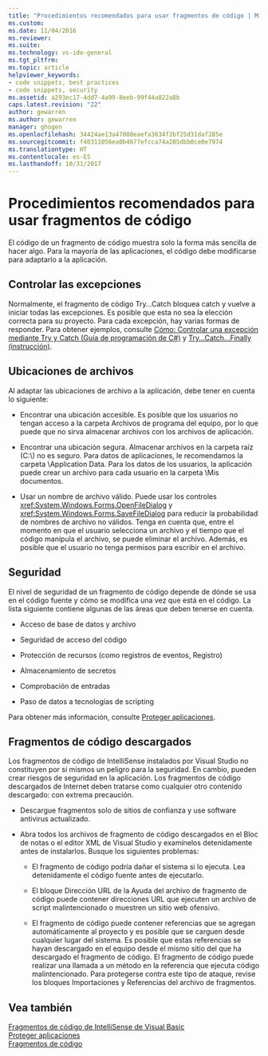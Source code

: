 ```yaml
---
title: "Procedimientos recomendados para usar fragmentos de código | Microsoft Docs"
ms.custom: 
ms.date: 11/04/2016
ms.reviewer: 
ms.suite: 
ms.technology: vs-ide-general
ms.tgt_pltfrm: 
ms.topic: article
helpviewer_keywords:
- code snippets, best practices
- code snippets, security
ms.assetid: a293ec17-4dd7-4a99-8eeb-99f44a822a8b
caps.latest.revision: "22"
author: gewarren
ms.author: gewarren
manager: ghogen
ms.openlocfilehash: 34424ae13a47008eaefa3634f2bf25d31daf285e
ms.sourcegitcommit: f40311056ea0b4677efcca74a285dbb0ce0e7974
ms.translationtype: HT
ms.contentlocale: es-ES
ms.lasthandoff: 10/31/2017
---
```

# <a name="best-practices-for-using-code-snippets"></a>Procedimientos recomendados para usar fragmentos de código
El código de un fragmento de código muestra solo la forma más sencilla de hacer algo. Para la mayoría de las aplicaciones, el código debe modificarse para adaptarlo a la aplicación.  
  
## <a name="handling-exceptions"></a>Controlar las excepciones  
 Normalmente, el fragmento de código Try...Catch bloquea catch y vuelve a iniciar todas las excepciones. Es posible que esta no sea la elección correcta para su proyecto. Para cada excepción, hay varias formas de responder. Para obtener ejemplos, consulte [Cómo: Controlar una excepción mediante Try y Catch (Guía de programación de C#)](/dotnet/csharp/programming-guide/exceptions/how-to-handle-an-exception-using-try-catch) y [Try...Catch...Finally (instrucción)](/dotnet/visual-basic/language-reference/statements/try-catch-finally-statement).  
  
## <a name="file-locations"></a>Ubicaciones de archivos  
 Al adaptar las ubicaciones de archivo a la aplicación, debe tener en cuenta lo siguiente:  
  
-   Encontrar una ubicación accesible. Es posible que los usuarios no tengan acceso a la carpeta Archivos de programa del equipo, por lo que puede que no sirva almacenar archivos con los archivos de aplicación.  
  
-   Encontrar una ubicación segura. Almacenar archivos en la carpeta raíz (C:\\) no es seguro. Para datos de aplicaciones, le recomendamos la carpeta \Application Data. Para los datos de los usuarios, la aplicación puede crear un archivo para cada usuario en la carpeta \Mis documentos.  
  
-   Usar un nombre de archivo válido. Puede usar los controles <xref:System.Windows.Forms.OpenFileDialog> y <xref:System.Windows.Forms.SaveFileDialog> para reducir la probabilidad de nombres de archivo no válidos. Tenga en cuenta que, entre el momento en que el usuario selecciona un archivo y el tiempo que el código manipula el archivo, se puede eliminar el archivo. Además, es posible que el usuario no tenga permisos para escribir en el archivo.  
  
## <a name="security"></a>Seguridad  
 El nivel de seguridad de un fragmento de código depende de dónde se usa en el código fuente y cómo se modifica una vez que está en el código. La lista siguiente contiene algunas de las áreas que deben tenerse en cuenta.  
  
-   Acceso de base de datos y archivo  
  
-   Seguridad de acceso del código  
  
-   Protección de recursos (como registros de eventos, Registro)  
  
-   Almacenamiento de secretos  
  
-   Comprobación de entradas  
  
-   Paso de datos a tecnologías de scripting  
  
 Para obtener más información, consulte [Proteger aplicaciones](../ide/securing-applications.md).  
  
## <a name="downloaded-code-snippets"></a>Fragmentos de código descargados  
 Los fragmentos de código de IntelliSense instalados por Visual Studio no constituyen por sí mismos un peligro para la seguridad. En cambio, pueden crear riesgos de seguridad en la aplicación. Los fragmentos de código descargados de Internet deben tratarse como cualquier otro contenido descargado: con extrema precaución.  
  
-   Descargue fragmentos solo de sitios de confianza y use software antivirus actualizado.  
  
-   Abra todos los archivos de fragmento de código descargados en el Bloc de notas o el editor XML de Visual Studio y examínelos detenidamente antes de instalarlos. Busque los siguientes problemas:  
  
    -   El fragmento de código podría dañar el sistema si lo ejecuta. Lea detenidamente el código fuente antes de ejecutarlo.  
  
    -   El bloque Dirección URL de la Ayuda del archivo de fragmento de código puede contener direcciones URL que ejecuten un archivo de script malintencionado o muestren un sitio web ofensivo.  
  
    -   El fragmento de código puede contener referencias que se agregan automáticamente al proyecto y es posible que se carguen desde cualquier lugar del sistema. Es posible que estas referencias se hayan descargado en el equipo desde el mismo sitio del que ha descargado el fragmento de código. El fragmento de código puede realizar una llamada a un método en la referencia que ejecuta código malintencionado. Para protegerse contra este tipo de ataque, revise los bloques Importaciones y Referencias del archivo de fragmentos.  
  
## <a name="see-also"></a>Vea también  
 [Fragmentos de código de IntelliSense de Visual Basic](/dotnet/visual-basic/developing-apps/using-ide/intellisense-code-snippets)   
 [Proteger aplicaciones](../ide/securing-applications.md)   
 [Fragmentos de código](../ide/code-snippets.md)